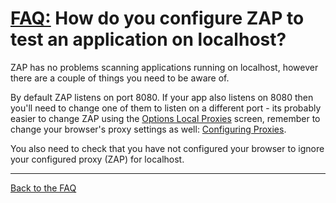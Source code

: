 # [FAQ:](FAQtoplevel) How do you configure ZAP to test an application on localhost?

ZAP has no problems scanning applications running on localhost, however there are a couple of things you need to be aware of.

By default ZAP listens on port 8080. If your app also listens on 8080 then you'll need to change one of them to listen on a different port - its probably easier to change ZAP using the [Options Local Proxies](https://github.com/zaproxy/zap-core-help/wiki/HelpUiDialogsOptionsLocalproxy) screen, remember to change your browser's proxy settings as well: [Configuring Proxies](https://github.com/zaproxy/zap-core-help/wiki/HelpStartProxies).

You also need to check that you have not configured your browser to ignore your configured proxy (ZAP) for localhost.


---

[Back to the FAQ](FAQtoplevel)